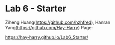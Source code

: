 # Lab 6 - Starter
Ziheng Huang(https://github.com/hzhfred), Hanran Yang(https://github.com/Hay-Harry) Page:

https://hay-harry.github.io/Lab6_Starter/
